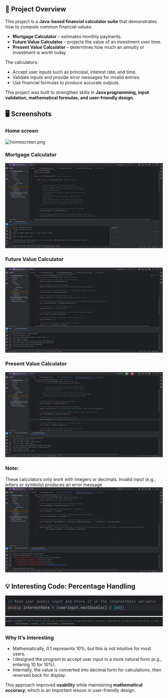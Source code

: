 ## 📖 Project Overview
This project is a **Java-based financial calculator suite** that demonstrates how to compute common financial values:

* **Mortgage Calculator** – estimates monthly payments.
* **Future Value Calculator** – projects the value of an investment over time.
* **Present Value Calculator** – determines how much an annuity or investment is worth today.

The calculators:
* Accept user inputs such as principal, interest rate, and time.
* Validate inputs and provide error messages for invalid entries.
* Use financial formulas to produce accurate outputs.

This project was built to strengthen skills in **Java programming, input validation, mathematical formulas, and user-friendly design.**

## 🖥️ Screenshots

### Home screen
![homescreen.png](docs/homescreen.png)

### Mortgage Calculator
![Mortgage_Calculator_Demo.png](docs/Mortgage_Calculator_Demo.png)

### Future Value Calculator
![Future_Value_Calculator_Demo.png](docs/Future_Value_Calculator_Demo.png)

### Present Value Calculator
![Present_Value_Calculator_Demo.png](docs/Present_Value_Calculator_Demo.png)

### Note:
These calculators only work with integers or decimals. Invalid input (e.g., letters or symbols) produces an error message
![Invalid_Input_Demo.png](docs/Invalid_Input_Demo.png)

## 💡 Interesting Code: Percentage Handling
![Interesting_Code_Input.png](docs/Interesting_Code_Input.png)
![Interesting_Code_Output.png](docs/Interesting_Code_Output.png)

### Why It’s Interesting

* Mathematically, 0.1 represents 10%, but this is not intuitive for most users.
* I designed the program to accept user input in a more natural form (e.g., entering 10 for 10%).
* Internally, the value is converted into decimal form for calculations, then reversed back for display.

This approach improved **usability** while maintaining **mathematical accuracy**, which is an important lesson in user-friendly design.